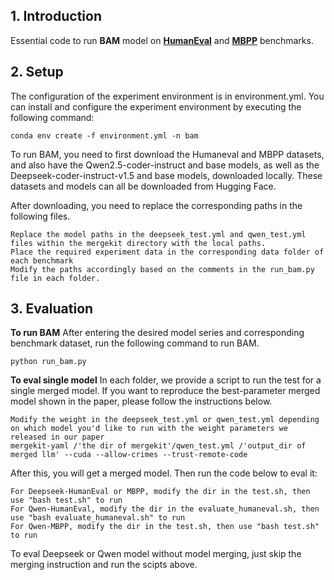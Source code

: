 ## 1. Introduction

Essential code to run **BAM** model on [**HumanEval**](https://huggingface.co/datasets/openai_humaneval) and [**MBPP**](https://huggingface.co/datasets/mbpp) benchmarks.



## 2. Setup
The configuration of the experiment environment is in environment.yml. You can install and configure the experiment environment by executing the following command:
```
conda env create -f environment.yml -n bam
```
To run BAM, you need to first download the Humaneval and MBPP datasets, and also have the Qwen2.5-coder-instruct and base models, as well as the Deepseek-coder-instruct-v1.5 and base models, downloaded locally. These datasets and models can all be downloaded from Hugging Face.

After downloading, you need to replace the corresponding paths in the following files.
```
Replace the model paths in the deepseek_test.yml and qwen_test.yml files within the mergekit directory with the local paths. 
Place the required experiment data in the corresponding data folder of each benchmark
Modify the paths accordingly based on the comments in the run_bam.py file in each folder.
```
## 3. Evaluation

**To run BAM**
After entering the desired model series and corresponding benchmark dataset, run the following command to run BAM.
```
python run_bam.py
```
**To eval single model**
In each folder, we provide a script to run the test for a single merged model. If you want to reproduce the best-parameter merged model shown in the paper, please follow the instructions below.
```
Modify the weight in the deepseek_test.yml or qwen_test.yml depending on which model you'd like to run with the weight parameters we released in our paper
mergekit-yaml /'the dir of mergekit'/qwen_test.yml /'output_dir of merged llm' --cuda --allow-crimes --trust-remote-code
```
After this, you will get a merged model. Then run the code below to eval it:
```
For Deepseek-HumanEval or MBPP, modify the dir in the test.sh, then use "bash test.sh" to run
For Qwen-HumanEval, modify the dir in the evaluate_humaneval.sh, then use "bash evaluate_humaneval.sh" to run
For Qwen-MBPP, modify the dir in the test.sh, then use "bash test.sh" to run
```
To eval Deepseek or Qwen model without model merging, just skip the merging instruction and run the scipts above.